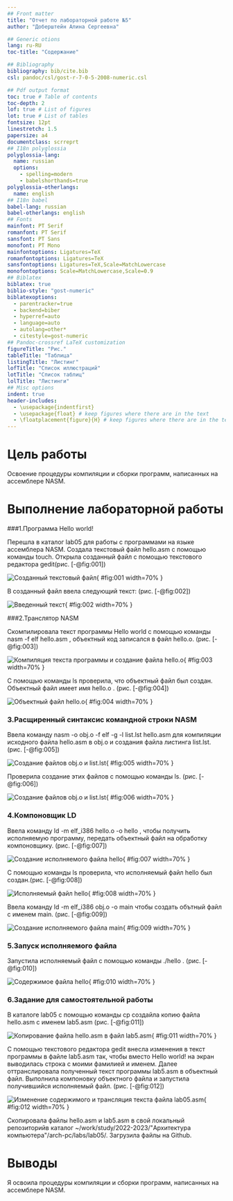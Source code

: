 ```yaml
---
## Front matter
title: "Отчет по лабораторной работе №5"
author: "Доберштейн Алина Сергеевна"

## Generic otions
lang: ru-RU
toc-title: "Содержание"

## Bibliography
bibliography: bib/cite.bib
csl: pandoc/csl/gost-r-7-0-5-2008-numeric.csl

## Pdf output format
toc: true # Table of contents
toc-depth: 2
lof: true # List of figures
lot: true # List of tables
fontsize: 12pt
linestretch: 1.5
papersize: a4
documentclass: scrreprt
## I18n polyglossia
polyglossia-lang:
  name: russian
  options:
	- spelling=modern
	- babelshorthands=true
polyglossia-otherlangs:
  name: english
## I18n babel
babel-lang: russian
babel-otherlangs: english
## Fonts
mainfont: PT Serif
romanfont: PT Serif
sansfont: PT Sans
monofont: PT Mono
mainfontoptions: Ligatures=TeX
romanfontoptions: Ligatures=TeX
sansfontoptions: Ligatures=TeX,Scale=MatchLowercase
monofontoptions: Scale=MatchLowercase,Scale=0.9
## Biblatex
biblatex: true
biblio-style: "gost-numeric"
biblatexoptions:
  - parentracker=true
  - backend=biber
  - hyperref=auto
  - language=auto
  - autolang=other*
  - citestyle=gost-numeric
## Pandoc-crossref LaTeX customization
figureTitle: "Рис."
tableTitle: "Таблица"
listingTitle: "Листинг"
lofTitle: "Список иллюстраций"
lotTitle: "Список таблиц"
lolTitle: "Листинги"
## Misc options
indent: true
header-includes:
  - \usepackage{indentfirst}
  - \usepackage{float} # keep figures where there are in the text
  - \floatplacement{figure}{H} # keep figures where there are in the text
---
```


# Цель работы

Освоение процедуры компиляции и сборки программ, написанных на ассемблере NASM.

# Выполнение лабораторной работы

###1.Программа Hello world!

Перешла в каталог lab05 для работы с программами на языке ассемблера NASM. 
Создала текстовый файл hello.asm с помощью команды touch.
Открыла созданный файл с помощью текстового редактора gedit(рис. [-@fig:001])

![Созданный текстовый файл](image/1.png){ #fig:001 width=70% }

В созданный файл ввела следующий текст: (рис. [-@fig:002])

![Введенный текст](image/2.png){ #fig:002 width=70% }

###2.Транслятор NASM

Скомпилировала текст программы Hello world с помощью команды nasm -f elf hello.asm , объектный код записался в файл hello.o. (рис. [-@fig:003])

![Компиляция текста программы и создание файла hello.o](image/3.png){ #fig:003 width=70% }

С помощью команды ls проверила, что объектный файл был создан. Объектный файл имеет имя hello.o . (рис. [-@fig:004])

![Объектный файл hello.o](image/4.png){ #fig:004 width=70% }

### 3.Расщиренный синтаксис командной строки NASM

Ввела команду nasm -o obj.o -f elf -g -l list.lst hello.asm для компиляции исходного файла hello.asm в obj.o и создания файла листинга list.lst. (рис. [-@fig:005])

![Cоздание файлов obj.o и list.lst](image/5.png){ #fig:005 width=70% }

Проверила создание этих файлов с помощью команды ls. (рис. [-@fig:006])

![Cоздание файлов obj.o и list.lst](image/6.png){ #fig:006 width=70% }

### 4.Компоновщик LD

Ввела команду ld -m elf_i386 hello.o -o hello , чтобы получить исполняемую программу,
передать объектный файл на обработку компоновщику. (рис. [-@fig:007])

![Cоздание исполняемого файла hello](image/7.png){ #fig:007 width=70% }

С помощью команды ls проверила, что исполняемый файл hello был создан.(рис. [-@fig:008])

![Исполняемый файл hello](image/8.png){ #fig:008 width=70% }

Ввела команду ld -m elf_i386 obj.o -o main чтобы создать обътный файл с именем main. (рис. [-@fig:009])

![Cоздание исполняемого файла main](image/9.png){ #fig:009 width=70% }

### 5.Запуск исполняемого файла

Запустила исполняемый файл с помощью команды ./hello . (рис. [-@fig:010])

![Cодержимое файла hello](image/10.png){ #fig:010 width=70% }

### 6.Задание для самостоятельной работы

В каталоге lab05 с помощью команды cp создайла копию файла hello.asm с именем lab5.asm (рис. [-@fig:011])

![Копирование файла hello.asm в файл lab5.asm](image/11.png){ #fig:011 width=70% }

С помощью текстового редактора gedit внесла изменения в текст программы в файле lab5.asm так, чтобы вместо Hello world! на экран выводилась строка с моими фамилией и именем. 
Далее оттранслировала полученный текст программы lab5.asm в объектный файл. Выполнила компоновку объектного файла и запустила получившийся исполняемый файл. (рис. [-@fig:012])

![Изменение содержимого и трансляция текста файла lab05.asm](image/12.png){ #fig:012 width=70% }

Скопировала файлы hello.asm и lab5.asm в свой локальный репозиторийв каталог ~/work/study/2022-2023/"Архитектура компьютера"/arch-pc/labs/lab05/. Загрузила файлы на Github.

# Выводы

Я освоила процедуры компиляции и сборки программ, написанных на ассемблере NASM.


